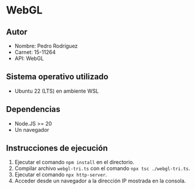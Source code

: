 # WebGL
## Autor
- Nombre: Pedro Rodríguez
- Carnet: 15-11264
- API: WebGL

## Sistema operativo utilizado
- Ubuntu 22 (LTS) en ambiente WSL

## Dependencias
- Node.JS >= 20
- Un navegador

## Instrucciones de ejecución
1. Ejecutar el comando `npm install` en el directorio.
2. Compilar archivo `webgl-tri.ts` con el comando `npx tsc ./webgl-tri.ts`.
3. Ejecutar el comando `npx http-server`.
4. Acceder desde un navegador a la dirección IP mostrada en la consola.